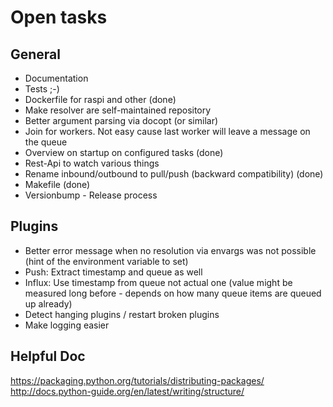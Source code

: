 # Open tasks

## General

* Documentation
* Tests ;-)
* Dockerfile for raspi and other (done)
* Make resolver are self-maintained repository
* Better argument parsing via docopt (or similar)
* Join for workers. Not easy cause last worker will leave a message on the queue
* Overview on startup on configured tasks (done)
* Rest-Api to watch various things
* Rename inbound/outbound to pull/push (backward compatibility) (done)
* Makefile (done)
* Versionbump - Release process

## Plugins

* Better error message when no resolution via envargs was not possible (hint of the environment variable to set)
* Push: Extract timestamp and queue as well
* Influx: Use timestamp from queue not actual one (value might be measured long before - depends on how many queue items are queued up already)
* Detect hanging plugins / restart broken plugins
* Make logging easier

## Helpful Doc

https://packaging.python.org/tutorials/distributing-packages/
http://docs.python-guide.org/en/latest/writing/structure/